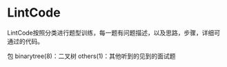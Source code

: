 # LintCode
LintCode按照分类进行题型训练，每一题有问题描述，以及思路，步骤，详细可通过的代码。

包
binarytree(8)：二叉树
others(1)：其他听到的见到的面试题
